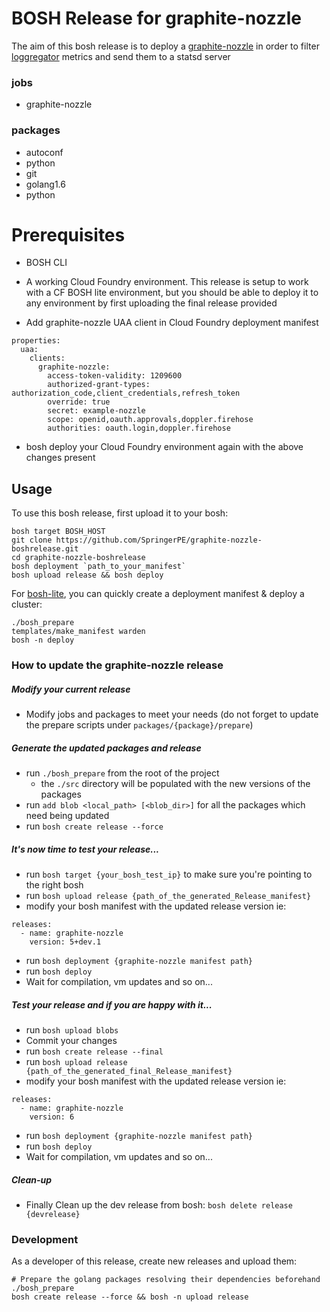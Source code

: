 # BOSH Release for graphite-nozzle

The aim of this bosh release is to deploy a [graphite-nozzle](https://github.com/pivotal-cf/graphite-nozzle) in order to filter [loggregator](https://github.com/cloudfoundry/loggregator) metrics and send them to a statsd server

### jobs

- graphite-nozzle

### packages

* autoconf
* python
* git
* golang1.6
* python

# Prerequisites

- BOSH CLI
- A working Cloud Foundry environment. This release is setup to work with a CF BOSH lite environment, but you should be able to deploy it to any environment by first uploading the final release provided

- Add graphite-nozzle UAA client in Cloud Foundry deployment manifest
```
properties:
  uaa:
    clients:
      graphite-nozzle:
        access-token-validity: 1209600
        authorized-grant-types: authorization_code,client_credentials,refresh_token
        override: true
        secret: example-nozzle
        scope: openid,oauth.approvals,doppler.firehose
        authorities: oauth.login,doppler.firehose
```
- bosh deploy your Cloud Foundry environment again with the above changes present

## Usage

To use this bosh release, first upload it to your bosh:

```
bosh target BOSH_HOST
git clone https://github.com/SpringerPE/graphite-nozzle-boshrelease.git
cd graphite-nozzle-boshrelease
bosh deployment `path_to_your_manifest`
bosh upload release && bosh deploy
```

For [bosh-lite](https://github.com/cloudfoundry/bosh-lite), you can quickly create a deployment manifest & deploy a cluster:

```
./bosh_prepare
templates/make_manifest warden
bosh -n deploy
```

### How to update the graphite-nozzle release

##### Modify your current release

- Modify jobs and packages to meet your needs (do not forget to update the prepare scripts under `packages/{package}/prepare`)

##### Generate the updated packages and release

- run `./bosh_prepare` from the root of the project
  * the `./src` directory will be populated with the new versions of the packages
- run `add blob <local_path> [<blob_dir>]` for all the packages which need being updated
- run `bosh create release --force`

##### It's now time to test your release...

- run `bosh target {your_bosh_test_ip}` to make sure you're pointing to the right bosh
- run `bosh upload release {path_of_the_generated_Release_manifest}`
- modify your bosh manifest with the updated release version ie:

```
releases:
  - name: graphite-nozzle
    version: 5+dev.1
```

- run `bosh deployment {graphite-nozzle manifest path}`
- run `bosh deploy`
- Wait for compilation, vm updates and so on... 

##### Test your release and if you are happy with it...

- run `bosh upload blobs` 
- Commit your changes
- run `bosh create release --final`
- run `bosh upload release {path_of_the_generated_final_Release_manifest}`
- modify your bosh manifest with the updated release version ie:

```
releases:
  - name: graphite-nozzle
    version: 6
```

- run `bosh deployment {graphite-nozzle manifest path}`
- run `bosh deploy`
- Wait for compilation, vm updates and so on... 

##### Clean-up
- Finally Clean up the dev release from bosh: `bosh delete release {devrelease}`

### Development

As a developer of this release, create new releases and upload them:

```
# Prepare the golang packages resolving their dependencies beforehand
./bosh_prepare
bosh create release --force && bosh -n upload release
```
 
